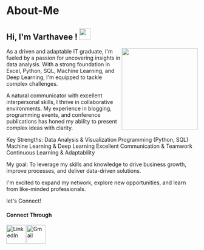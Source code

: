 # About-Me

<h2> Hi, I'm Varthavee ! <img src="https://cdn-icons-png.flaticon.com/512/3041/3041320.png"  width=30> </h2>

<img align='right' src="https://cdn.dribbble.com/users/1107512/screenshots/3997677/_g.gif" height=215 width=200>

As a driven and adaptable IT graduate, I'm fueled by a passion for uncovering insights in data analysis. With a strong foundation in Excel, Python, SQL, Machine Learning, and Deep Learning, I'm equipped to tackle complex challenges.

A natural communicator with excellent interpersonal skills, I thrive in collaborative environments. My experience in blogging, programming events, and conference publications has honed my ability to present complex ideas with clarity.

Key Strengths:
Data Analysis & Visualization
Programming (Python, SQL)
Machine Learning & Deep Learning
Excellent Communication & Teamwork
Continuous Learning & Adaptability

My goal: To leverage my skills and knowledge to drive business growth, improve processes, and deliver data-driven solutions.

I'm excited to expand my network, explore new opportunities, and learn from like-minded professionals.

let's Connect!


<h4>Connect Through</h4>


<a href="https://www.linkedin.com/in/varthavees/">
  
  <img align="left" alt="LinkedIn" src="https://img.icons8.com/plasticine/2x/linkedin.png" width=50/>
</a>

<a href="mailto:svarthavee@gmail.com">
  <img align="left" alt="Gmail" src="https://img.icons8.com/plasticine/344/gmail.png" width=50/>
</a>
